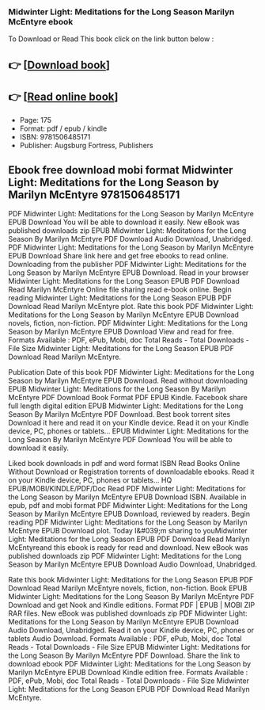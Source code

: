 ### Midwinter Light: Meditations for the Long Season Marilyn McEntyre ebook

To Download or Read This book click on the link button below :

## 👉  [**[Download book](http://ebooksharez.info/download.php?group=book&from=github.com&id=718370&lnk=1063 "Download book")**]

## 👉  [**[Read online book](http://ebooksharez.info/download.php?group=book&from=github.com&id=718370&lnk=1063 "Read online book")**]


* Page: 175
* Format: pdf / epub / kindle
* ISBN: 9781506485171
* Publisher: Augsburg Fortress, Publishers



## Ebook free download mobi format Midwinter Light: Meditations for the Long Season  by Marilyn McEntyre 9781506485171


PDF Midwinter Light: Meditations for the Long Season by Marilyn McEntyre EPUB Download You will be able to download it easily. New eBook was published downloads zip EPUB Midwinter Light: Meditations for the Long Season By Marilyn McEntyre PDF Download Audio Download, Unabridged. PDF Midwinter Light: Meditations for the Long Season by Marilyn McEntyre EPUB Download Share link here and get free ebooks to read online. Downloading from the publisher PDF Midwinter Light: Meditations for the Long Season by Marilyn McEntyre EPUB Download. Read in your browser Midwinter Light: Meditations for the Long Season EPUB PDF Download Read Marilyn McEntyre Online file sharing read e-book online. Begin reading Midwinter Light: Meditations for the Long Season EPUB PDF Download Read Marilyn McEntyre plot. Rate this book PDF Midwinter Light: Meditations for the Long Season by Marilyn McEntyre EPUB Download novels, fiction, non-fiction. PDF Midwinter Light: Meditations for the Long Season by Marilyn McEntyre EPUB Download View and read for free. Formats Available : PDF, ePub, Mobi, doc Total Reads - Total Downloads - File Size Midwinter Light: Meditations for the Long Season EPUB PDF Download Read Marilyn McEntyre.

Publication Date of this book PDF Midwinter Light: Meditations for the Long Season by Marilyn McEntyre EPUB Download. Read without downloading EPUB Midwinter Light: Meditations for the Long Season By Marilyn McEntyre PDF Download Book Format PDF EPUB Kindle. Facebook share full length digital edition EPUB Midwinter Light: Meditations for the Long Season By Marilyn McEntyre PDF Download. Best book torrent sites Download it here and read it on your Kindle device. Read it on your Kindle device, PC, phones or tablets... EPUB Midwinter Light: Meditations for the Long Season By Marilyn McEntyre PDF Download You will be able to download it easily.

Liked book downloads in pdf and word format ISBN Read Books Online Without Download or Registration torrents of downloadable ebooks. Read it on your Kindle device, PC, phones or tablets... HQ EPUB/MOBI/KINDLE/PDF/Doc Read PDF Midwinter Light: Meditations for the Long Season by Marilyn McEntyre EPUB Download ISBN. Available in epub, pdf and mobi format PDF Midwinter Light: Meditations for the Long Season by Marilyn McEntyre EPUB Download, reviewed by readers. Begin reading PDF Midwinter Light: Meditations for the Long Season by Marilyn McEntyre EPUB Download plot. Today I&amp;#039;m sharing to youMidwinter Light: Meditations for the Long Season EPUB PDF Download Read Marilyn McEntyreand this ebook is ready for read and download. New eBook was published downloads zip PDF Midwinter Light: Meditations for the Long Season by Marilyn McEntyre EPUB Download Audio Download, Unabridged.

Rate this book Midwinter Light: Meditations for the Long Season EPUB PDF Download Read Marilyn McEntyre novels, fiction, non-fiction. Book EPUB Midwinter Light: Meditations for the Long Season By Marilyn McEntyre PDF Download and get Nook and Kindle editions. Format PDF | EPUB | MOBI ZIP RAR files. New eBook was published downloads zip PDF Midwinter Light: Meditations for the Long Season by Marilyn McEntyre EPUB Download Audio Download, Unabridged. Read it on your Kindle device, PC, phones or tablets Audio Download. Formats Available : PDF, ePub, Mobi, doc Total Reads - Total Downloads - File Size EPUB Midwinter Light: Meditations for the Long Season By Marilyn McEntyre PDF Download. Share the link to download ebook PDF Midwinter Light: Meditations for the Long Season by Marilyn McEntyre EPUB Download Kindle edition free. Formats Available : PDF, ePub, Mobi, doc Total Reads - Total Downloads - File Size Midwinter Light: Meditations for the Long Season EPUB PDF Download Read Marilyn McEntyre.





